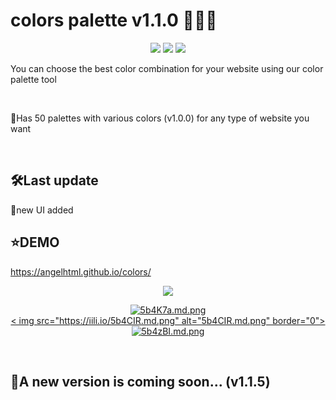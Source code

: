 # colors palette v1.1.0 🎨🎨🎨
<p align="center">
  <a href="https://twitter.com/Globalgroup16"><img src="https://img.shields.io/badge/Twitter-1DA1F2?style=for-the-badge&logo=twitter&logoColor=white"/></a>
  <a href="https://angelhtml.github.io/colors/"><img src="https://img.shields.io/badge/React-20232A?style=for-the-badge&logo=react&logoColor=61DAFB"/></a>
  <a href="https://angelhtml.github.io/colors/"><img src="https://img.shields.io/badge/CSS-239120?&style=for-the-badge&logo=css3&logoColor=white"/></a>
</p>
<p>You can choose the best color combination for your website using our color palette tool</p><br />
<p>📌Has 50 palettes with various colors (v1.0.0) for any type of website you want</p><br/>
<h2>🛠Last update</h2>
<p>📌new UI added</p>
<h2>⭐DEMO</h2>
<a href="https://angelhtml.github.io/colors/">https://angelhtml.github.io/colors/</a><br />
<p></p>
<p align="center">
  <a href="https://angelhtml.github.io/colors/"><img src="https://img.shields.io/badge/palette-v1.1.0-green"/></a>
</p>
<p align="center">
<a href="https://angelhtml.github.io/colors/"><img src="https://iili.io/5b4K7a.md.png" alt="5b4K7a.md.png" border="0"></a><br />
<a href="https://angelhtml.github.io/colors/">< img src="https://iili.io/5b4CIR.md.png" alt="5b4CIR.md.png" border="0"><br />
<a href="https://angelhtml.github.io/colors/"><img src="https://iili.io/5b4zBI.md.png" alt="5b4zBI.md.png" border="0"></a><br/>
</p><br />
<h2>🔴A new version is coming soon... (v1.1.5) </h2>
